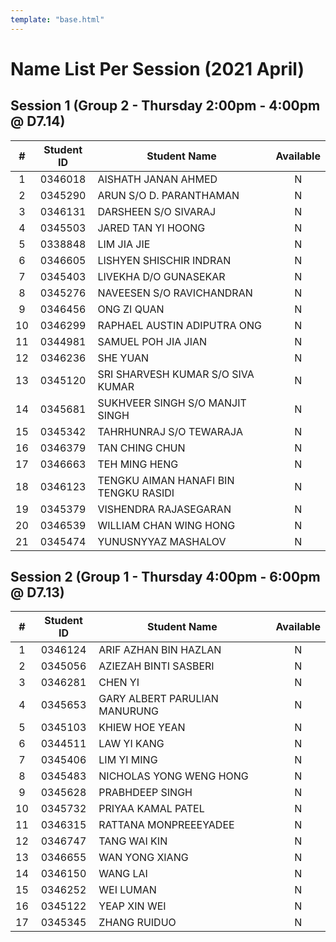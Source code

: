```yaml
---
template: "base.html"
---
```


# Name List Per Session (2021 April)

## Session 1 (Group 2 - Thursday 2:00pm - 4:00pm @ D7.14)

|  #  | Student ID | Student Name                          | Available |
| :-: | :--------: | ------------------------------------- | :-------: |
|  1  |  0346018   | AISHATH JANAN AHMED                   |     N     |
|  2  |  0345290   | ARUN S/O D. PARANTHAMAN               |     N     |
|  3  |  0346131   | DARSHEEN S/O SIVARAJ                  |     N     |
|  4  |  0345503   | JARED TAN YI HOONG                    |     N     |
|  5  |  0338848   | LIM JIA JIE                           |     N     |
|  6  |  0346605   | LISHYEN SHISCHIR INDRAN               |     N     |
|  7  |  0345403   | LIVEKHA D/O GUNASEKAR                 |     N     |
|  8  |  0345276   | NAVEESEN S/O RAVICHANDRAN             |     N     |
|  9  |  0346456   | ONG ZI QUAN                           |     N     |
| 10  |  0346299   | RAPHAEL AUSTIN ADIPUTRA ONG           |     N     |
| 11  |  0344981   | SAMUEL POH JIA JIAN                   |     N     |
| 12  |  0346236   | SHE YUAN                              |     N     |
| 13  |  0345120   | SRI SHARVESH KUMAR S/O SIVA KUMAR     |     N     |
| 14  |  0345681   | SUKHVEER SINGH S/O MANJIT SINGH       |     N     |
| 15  |  0345342   | TAHRHUNRAJ S/O TEWARAJA               |     N     |
| 16  |  0346379   | TAN CHING CHUN                        |     N     |
| 17  |  0346663   | TEH MING HENG                         |     N     |
| 18  |  0346123   | TENGKU AIMAN HANAFI BIN TENGKU RASIDI |     N     |
| 19  |  0345379   | VISHENDRA RAJASEGARAN                 |     N     |
| 20  |  0346539   | WILLIAM CHAN WING HONG                |     N     |
| 21  |  0345474   | YUNUSNYYAZ MASHALOV                   |     N     |

## Session 2 (Group 1 - Thursday 4:00pm - 6:00pm @ D7.13)

|  #  | Student ID | Student Name                  | Available |
| :-: | :--------: | ----------------------------- | :-------: |
|  1  |  0346124   | ARIF AZHAN BIN HAZLAN         |     N     |
|  2  |  0345056   | AZIEZAH BINTI SASBERI         |     N     |
|  3  |  0346281   | CHEN YI                       |     N     |
|  4  |  0345653   | GARY ALBERT PARULIAN MANURUNG |     N     |
|  5  |  0345103   | KHIEW HOE YEAN                |     N     |
|  6  |  0344511   | LAW YI KANG                   |     N     |
|  7  |  0345406   | LIM YI MING                   |     N     |
|  8  |  0345483   | NICHOLAS YONG WENG HONG       |     N     |
|  9  |  0345628   | PRABHDEEP SINGH               |     N     |
| 10  |  0345732   | PRIYAA KAMAL PATEL            |     N     |
| 11  |  0346315   | RATTANA MONPREEEYADEE         |     N     |
| 12  |  0346747   | TANG WAI KIN                  |     N     |
| 13  |  0346655   | WAN YONG XIANG                |     N     |
| 14  |  0346150   | WANG LAI                      |     N     |
| 15  |  0346252   | WEI LUMAN                     |     N     |
| 16  |  0345122   | YEAP XIN WEI                  |     N     |
| 17  |  0345345   | ZHANG RUIDUO                  |     N     |
